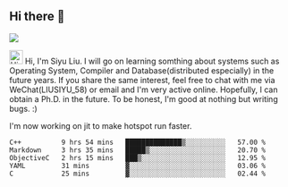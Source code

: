 


<!--
**liusy58/liusy58** is a ✨ _special_ ✨ repository because its `README.md` (this file) appears on your GitHub profile.

Here are some ideas to get you started:

- 🔭 I’m currently working on ...
- 🌱 I’m currently learning ...
- 👯 I’m looking to collaborate on ...
- 🤔 I’m looking for help with ...
- 💬 Ask me about ...
- 📫 How to reach me: ...
- 😄 Pronouns: ...
- ⚡ Fun fact: ...
-->
<!--
![](https://komarev.com/ghpvc/?username=liusy58&color=brightgreen&label=PROFILE+VIEWS)




- 🔭 I’m currently working on my .
- 📫 How to reach me:plz contact me by [email](liusy58@,ail2.sysu.edu.cn) or WeChat(LIUSIYU_58)
- 🏫 I'm an undergraduate in Sun-Yat-sen University majoring in the computer science. Expected to graduate in Spring 2021.
- 👯 I'm now interested in System such as OS, Compiler and Database. 
- 🤔 I’m looking for help with Database System.
-->

## Hi there 👋
![](https://komarev.com/ghpvc/?username=liusy58&color=brightgreen&label=PROFILE+VIEWS)


<img height="25" src='https://qpluspicture.oss-cn-beijing.aliyuncs.com/6LjjQA/Hi.gif' alt='Hi' width="24"/> Hi, I'm Siyu Liu. I will go on learning somthing about systems such as Operating System, Compiler and Database(distributed especially) in the future years. If you share the same interest, feel free to chat with me via WeChat(LIUSIYU_58) or email and I'm very active online. Hopefully, I can obtain a Ph.D. in the future. To be honest, I'm good at nothing but writing bugs. :)
<p></p>

I'm now working on jit to make hotspot run faster.



 <!--START_SECTION:waka-->
```text
C++          9 hrs 54 mins   ██████████████▒░░░░░░░░░░   57.00 % 
Markdown     3 hrs 35 mins   █████▒░░░░░░░░░░░░░░░░░░░   20.70 % 
ObjectiveC   2 hrs 15 mins   ███▒░░░░░░░░░░░░░░░░░░░░░   12.95 % 
YAML         31 mins         ▓░░░░░░░░░░░░░░░░░░░░░░░░   03.06 % 
C            25 mins         ▓░░░░░░░░░░░░░░░░░░░░░░░░   02.44 % 
```
<!--END_SECTION:waka-->
